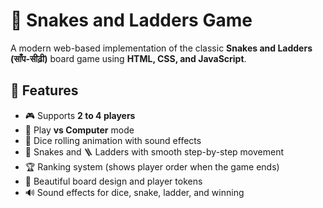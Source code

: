 # 🎲 Snakes and Ladders Game  

A modern web-based implementation of the classic **Snakes and Ladders (साँप-सीढ़ी)** board game using **HTML, CSS, and JavaScript**.  

## 🚀 Features  
- 🎮 Supports **2 to 4 players**  
- 🤖 Play **vs Computer** mode  
- 🎲 Dice rolling animation with sound effects  
- 🐍 Snakes and 🪜 Ladders with smooth step-by-step movement  
- 🏆 Ranking system (shows player order when the game ends)  
- 🎨 Beautiful board design and player tokens  
- 🔊 Sound effects for dice, snake, ladder, and winning  
